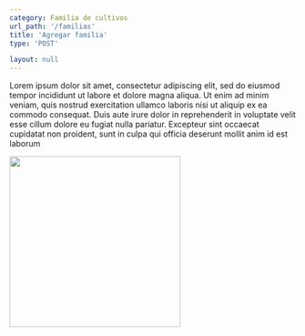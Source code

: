 ```yaml
---
category: Familia de cultivos
url_path: '/familias'
title: 'Agregar familia'
type: 'POST'

layout: null
---
```


Lorem ipsum dolor sit amet, consectetur adipiscing elit, sed do eiusmod tempor incididunt ut labore et dolore magna aliqua. Ut enim ad minim veniam, quis nostrud exercitation ullamco laboris nisi ut aliquip ex ea commodo consequat. Duis aute irure dolor in reprehenderit in voluptate velit esse cillum dolore eu fugiat nulla pariatur. Excepteur sint occaecat cupidatat non proident, sunt in culpa qui officia deserunt mollit anim id est laborum

<img src="../huerta-urbana/img/Screen Shot 2020-11-15 at 10.52.05.png" style="float: left; margin-right: 10px; width:300px; margin-bottom: 20px;" />
